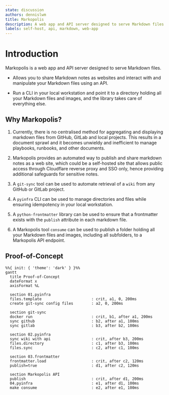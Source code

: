 ```yaml
---
state: discussion
authors: dennislwm
title: Markopolis
description: A web app and API server designed to serve Markdown files.
labels: self-host, api, markdown, web-app
---
```


# Introduction

Markopolis is a web app and API server designed to serve Markdown files.

* Allows you to share Markdown notes as websites and interact with and manipulate your Markdown files using an API.

* Run a CLI in your local workstation and point it to a directory holding all your Markdown files and images, and the library takes care of everything else.

## Why Markopolis?

1. Currently, there is no centralised method for aggregating and displaying markdown files from GitHub, GitLab and local projects. This results in a document sprawl and it becomes unwieldy and inefficient to manage playbooks, runbooks, and other documents.

2. Markopolis provides an automated way to publish and share markdown notes as a web site, which could be a self-hosted site that allows public access through Cloudflare reverse proxy and SSO only, hence providing additional safeguards for sensitive notes.

3. A `git-sync` tool can be used to automate retrieval of a `wiki` from any GitHub or GitLab project.

4. A `pyinfra` CLI can be used to manage directories and files while ensuring idempotency in your local workstation.

5. A `python-frontmatter` library can be used to ensure that a frontmatter exists with the `publish` attribute in each markdown file.

6. A Markopolis tool `consume` can be used to publish a folder holding all your Markdown files and images, including all subfolders, to a Markopolis API endpoint.

## Proof-of-Concept

```mermaid
%%{ init: { 'theme': 'dark' } }%%
gantt
  title Proof-of-Concept
  dateFormat x
  axisFormat %L

  section 01.pyinfra
  files.template                      : crit, a1, 0, 200ms
  create git-sync config files        : a2, 0, 200ms

  section git-sync
  docker run                          : crit, b1, after a1, 200ms
  sync github                         : b2, after a1, 100ms
  sync gitlab                         : b3, after b2, 100ms

  section 02.pyinfra
  sync wiki with api                  : crit, after b3, 200ms
  files.directory                     : c1, after b3, 100ms
  files.sync                          : c2, after c1, 100ms

  section 03.frontmatter
  frontmatter.load                    : crit, after c2, 120ms
  publish=true                        : d1, after c2, 120ms

  section Markopolis API
  publish                             : crit, after d1, 200ms
  04.pyinfra                          : e1, after d1, 100ms
  make consume                        : e2, after e1, 100ms
```